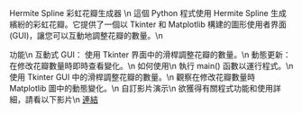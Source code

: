 Hermite Spline 彩虹花瓣生成器 \n
這個 Python 程式使用 Hermite Spline 生成繽紛的彩虹花瓣。它提供了一個以 Tkinter 和 Matplotlib 構建的圖形使用者界面(GUI)，讓您可以互動地調整花瓣的數量。\n

功能\n
互動式 GUI： 使用 Tkinter 界面中的滑桿調整花瓣的數量。\n
動態更新： 在修改花瓣數量時即時查看變化。\n
如何使用\n
執行 main() 函數以運行程式。\n
使用 Tkinter GUI 中的滑桿調整花瓣的數量。\n
觀察在修改花瓣數量時 Matplotlib 圖中的動態變化。\n
自訂影片演示\n
欲獲得有關程式功能和使用詳細，請看以下影片\n
[連結]([url](https://youtu.be/ba9iXtSOSfk)https://youtu.be/ba9iXtSOSfk)


